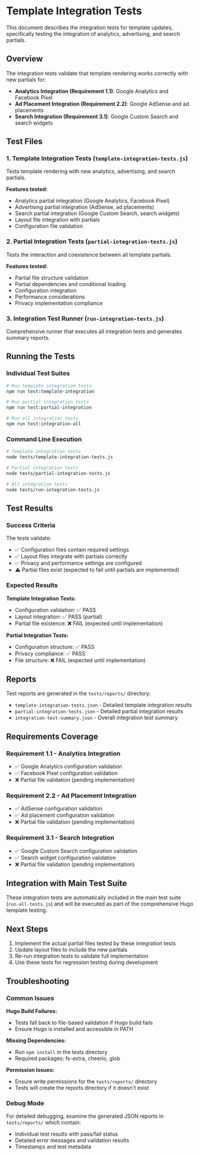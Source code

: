 # Template Integration Tests

This document describes the integration tests for template updates, specifically testing the integration of analytics, advertising, and search partials.

## Overview

The integration tests validate that template rendering works correctly with new partials for:
- **Analytics Integration (Requirement 1.1)**: Google Analytics and Facebook Pixel
- **Ad Placement Integration (Requirement 2.2)**: Google AdSense and ad placements
- **Search Integration (Requirement 3.1)**: Google Custom Search and search widgets

## Test Files

### 1. Template Integration Tests (`template-integration-tests.js`)
Tests template rendering with new analytics, advertising, and search partials.

**Features tested:**
- Analytics partial integration (Google Analytics, Facebook Pixel)
- Advertising partial integration (AdSense, ad placements)
- Search partial integration (Google Custom Search, search widgets)
- Layout file integration with partials
- Configuration file validation

### 2. Partial Integration Tests (`partial-integration-tests.js`)
Tests the interaction and coexistence between all template partials.

**Features tested:**
- Partial file structure validation
- Partial dependencies and conditional loading
- Configuration integration
- Performance considerations
- Privacy implementation compliance

### 3. Integration Test Runner (`run-integration-tests.js`)
Comprehensive runner that executes all integration tests and generates summary reports.

## Running the Tests

### Individual Test Suites

```bash
# Run template integration tests
npm run test:template-integration

# Run partial integration tests  
npm run test:partial-integration

# Run all integration tests
npm run test:integration-all
```

### Command Line Execution

```bash
# Template integration tests
node tests/template-integration-tests.js

# Partial integration tests
node tests/partial-integration-tests.js

# All integration tests
node tests/run-integration-tests.js
```

## Test Results

### Success Criteria

The tests validate:
- ✅ Configuration files contain required settings
- ✅ Layout files integrate with partials correctly
- ✅ Privacy and performance settings are configured
- ⚠️ Partial files exist (expected to fail until partials are implemented)

### Expected Results

**Template Integration Tests:**
- Configuration validation: ✅ PASS
- Layout integration: ✅ PASS (partial)
- Partial file existence: ❌ FAIL (expected until implementation)

**Partial Integration Tests:**
- Configuration structure: ✅ PASS
- Privacy compliance: ✅ PASS
- File structure: ❌ FAIL (expected until implementation)

## Reports

Test reports are generated in the `tests/reports/` directory:

- `template-integration-tests.json` - Detailed template integration results
- `partial-integration-tests.json` - Detailed partial integration results  
- `integration-test-summary.json` - Overall integration test summary

## Requirements Coverage

### Requirement 1.1 - Analytics Integration
- ✅ Google Analytics configuration validation
- ✅ Facebook Pixel configuration validation
- ❌ Partial file validation (pending implementation)

### Requirement 2.2 - Ad Placement Integration  
- ✅ AdSense configuration validation
- ✅ Ad placement configuration validation
- ❌ Partial file validation (pending implementation)

### Requirement 3.1 - Search Integration
- ✅ Google Custom Search configuration validation
- ✅ Search widget configuration validation
- ❌ Partial file validation (pending implementation)

## Integration with Main Test Suite

These integration tests are automatically included in the main test suite (`run-all-tests.js`) and will be executed as part of the comprehensive Hugo template testing.

## Next Steps

1. Implement the actual partial files tested by these integration tests
2. Update layout files to include the new partials
3. Re-run integration tests to validate full implementation
4. Use these tests for regression testing during development

## Troubleshooting

### Common Issues

**Hugo Build Failures:**
- Tests fall back to file-based validation if Hugo build fails
- Ensure Hugo is installed and accessible in PATH

**Missing Dependencies:**
- Run `npm install` in the tests directory
- Required packages: fs-extra, cheerio, glob

**Permission Issues:**
- Ensure write permissions for the `tests/reports/` directory
- Tests will create the reports directory if it doesn't exist

### Debug Mode

For detailed debugging, examine the generated JSON reports in `tests/reports/` which contain:
- Individual test results with pass/fail status
- Detailed error messages and validation results
- Timestamps and test metadata